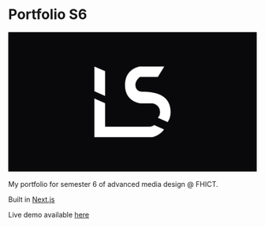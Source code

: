 # Portfolio S6

![Logo](/public/logo/banner.png)

My portfolio for semester 6 of advanced media design @ FHICT.

Built in [Next.js](https://nextjs.org/)

Live demo available [here](semester6.lucswinkels.com)
